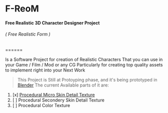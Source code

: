 # F-ReoM
#### Free Realistic 3D Character Designer Project
###### ( Free Realistic Form )
======

Is a Software Project for creation of Realistic Characters That you can use in your Game / Film / Mod or any CG
Particularly for creating top quality assets to implement right into your Next Work

> This Project is Still at Protoyping phase, and it's being prototyped in [Blender](http://blender.org/) The current Available parts of it are:

1. [x] [Procedural Micro Skin Detail Texture](F-ReoM/SkinTetritaryDemo.rar)
2. [ ] Procedural Secondery Skin Detail Texture
3. [ ] Procedural Color Texture
